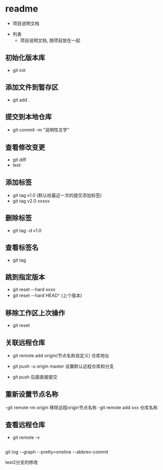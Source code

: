 # readme
- 项目说明文档
+ 列表
    - 项目说明文档, 随项目放在一起

## 初始化版本库
- git init

## 添加文件到暂存区
- git add .

## 提交到本地仓库
- git commit -m "说明性文字"

## 查看修改变更
- git diff
- test


## 添加标签
- git tag v1.0 (默认给最近一次的提交添加标签)
- git tag v2.0 xxxxx

## 删除标签
- git tag -d v1.0

## 查看标签名
- git tag

## 跳到指定版本
- git reset --hard xxxx
- git reset --hard HEAD^ (上个版本)

## 移除工作区上次操作
- git reset

## 关联远程仓库
- git remote add origin(节点名称自定义) 仓库地址
- git push -u origin master 设置默认远程仓库和分支

- git push 后面直接提交
## 重新设置节点名称
-git remote rm origin 移除远程origin节点名称
-git remote add xxx 仓库名称

## 查看远程仓库
- git remote -v

## 
git log --graph --pretty=oneline --abbrev-commit


test2分支的修改